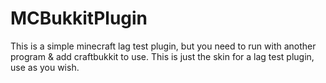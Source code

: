 MCBukkitPlugin
==============

This is a simple minecraft lag test plugin, but you need to run with another program &amp; add craftbukkit to use.  This is just the skin for a lag test plugin, use as you wish.
